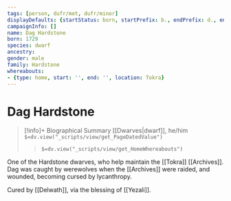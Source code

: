 ```yaml
---
tags: [person, dufr/met, dufr/minor]
displayDefaults: {startStatus: born, startPrefix: b., endPrefix: d., endStatus: died}
campaignInfo: []
name: Dag Hardstone
born: 1729
species: dwarf
ancestry:
gender: male
family: Hardstone
whereabouts:
- {type: home, start: '', end: '', location: Tokra}
---
```

# Dag Hardstone
>[!info]+ Biographical Summary
>[[Dwarves|dwarf]], he/him
>`$=dv.view("_scripts/view/get_PageDatedValue")`
>> `$=dv.view("_scripts/view/get_HomeWhereabouts")`

One of the Hardstone dwarves, who help maintain the [[Tokra]] [[Archives]]. Dag was caught by werewolves when the [[Archives]] were raided, and wounded, becoming cursed by lycanthropy. 

Cured by [[Delwath]], via the blessing of [[Yezali]]. 